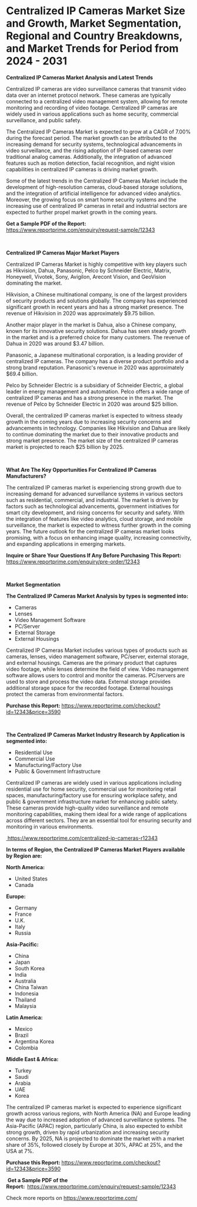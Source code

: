 <p><h1>Centralized IP Cameras Market Size and Growth, Market Segmentation, Regional and Country Breakdowns, and Market Trends for Period from 2024 -  2031</h1></p><p><strong>Centralized IP Cameras Market Analysis and Latest Trends</strong></p>
<p><p>Centralized IP cameras are video surveillance cameras that transmit video data over an internet protocol network. These cameras are typically connected to a centralized video management system, allowing for remote monitoring and recording of video footage. Centralized IP cameras are widely used in various applications such as home security, commercial surveillance, and public safety.</p><p>The Centralized IP Cameras Market is expected to grow at a CAGR of 7.00% during the forecast period. The market growth can be attributed to the increasing demand for security systems, technological advancements in video surveillance, and the rising adoption of IP-based cameras over traditional analog cameras. Additionally, the integration of advanced features such as motion detection, facial recognition, and night vision capabilities in centralized IP cameras is driving market growth. </p><p>Some of the latest trends in the Centralized IP Cameras Market include the development of high-resolution cameras, cloud-based storage solutions, and the integration of artificial intelligence for advanced video analytics. Moreover, the growing focus on smart home security systems and the increasing use of centralized IP cameras in retail and industrial sectors are expected to further propel market growth in the coming years.</p></p>
<p><strong>Get a Sample PDF of the Report:&nbsp;</strong> <a href="https://www.reportprime.com/enquiry/request-sample/12343">https://www.reportprime.com/enquiry/request-sample/12343</a></p>
<p>&nbsp;</p>
<p><strong>Centralized IP Cameras Major Market Players</strong></p>
<p><p>Centralized IP Cameras Market is highly competitive with key players such as Hikvision, Dahua, Panasonic, Pelco by Schneider Electric, Matrix, Honeywell, Vivotek, Sony, Avigilon, Arecont Vision, and GeoVision dominating the market. </p><p>Hikvision, a Chinese multinational company, is one of the largest providers of security products and solutions globally. The company has experienced significant growth in recent years and has a strong market presence. The revenue of Hikvision in 2020 was approximately $9.75 billion.</p><p>Another major player in the market is Dahua, also a Chinese company, known for its innovative security solutions. Dahua has seen steady growth in the market and is a preferred choice for many customers. The revenue of Dahua in 2020 was around $3.47 billion.</p><p>Panasonic, a Japanese multinational corporation, is a leading provider of centralized IP cameras. The company has a diverse product portfolio and a strong brand reputation. Panasonic's revenue in 2020 was approximately $69.4 billion.</p><p>Pelco by Schneider Electric is a subsidiary of Schneider Electric, a global leader in energy management and automation. Pelco offers a wide range of centralized IP cameras and has a strong presence in the market. The revenue of Pelco by Schneider Electric in 2020 was around $25 billion.</p><p>Overall, the centralized IP cameras market is expected to witness steady growth in the coming years due to increasing security concerns and advancements in technology. Companies like Hikvision and Dahua are likely to continue dominating the market due to their innovative products and strong market presence. The market size of the centralized IP cameras market is projected to reach $25 billion by 2025.</p></p>
<p>&nbsp;</p>
<p><strong>What Are The Key Opportunities For Centralized IP Cameras Manufacturers?</strong></p>
<p><p>The centralized IP cameras market is experiencing strong growth due to increasing demand for advanced surveillance systems in various sectors such as residential, commercial, and industrial. The market is driven by factors such as technological advancements, government initiatives for smart city development, and rising concerns for security and safety. With the integration of features like video analytics, cloud storage, and mobile surveillance, the market is expected to witness further growth in the coming years. The future outlook for the centralized IP cameras market looks promising, with a focus on enhancing image quality, increasing connectivity, and expanding applications in emerging markets.</p></p>
<p><strong>Inquire or Share Your Questions If Any Before Purchasing This Report:</strong> <a href="https://www.reportprime.com/enquiry/pre-order/12343">https://www.reportprime.com/enquiry/pre-order/12343</a></p>
<p>&nbsp;</p>
<p><strong>Market Segmentation</strong></p>
<p><strong>The Centralized IP Cameras Market Analysis by types is segmented into:</strong></p>
<p><ul><li>Cameras</li><li>Lenses</li><li>Video Management Software</li><li>PC/Server</li><li>External Storage</li><li>External Housings</li></ul></p>
<p><p>Centralized IP Cameras Market includes various types of products such as cameras, lenses, video management software, PC/server, external storage, and external housings. Cameras are the primary product that captures video footage, while lenses determine the field of view. Video management software allows users to control and monitor the cameras. PC/servers are used to store and process the video data. External storage provides additional storage space for the recorded footage. External housings protect the cameras from environmental factors.</p></p>
<p><strong>Purchase this Report:&nbsp;</strong><a href="https://www.reportprime.com/checkout?id=12343&price=3590">https://www.reportprime.com/checkout?id=12343&price=3590</a></p>
<p>&nbsp;</p>
<p><strong>The Centralized IP Cameras Market Industry Research by Application is segmented into:</strong></p>
<p><ul><li>Residential Use</li><li>Commercial Use</li><li>Manufacturing/Factory Use</li><li>Public & Government Infrastructure</li></ul></p>
<p><p>Centralized IP cameras are widely used in various applications including residential use for home security, commercial use for monitoring retail spaces, manufacturing/factory use for ensuring workplace safety, and public & government infrastructure market for enhancing public safety. These cameras provide high-quality video surveillance and remote monitoring capabilities, making them ideal for a wide range of applications across different sectors. They are an essential tool for ensuring security and monitoring in various environments.</p></p>
<p><a href="https://www.reportprime.com/centralized-ip-cameras-r12343">&nbsp;https://www.reportprime.com/centralized-ip-cameras-r12343</a></p>
<p><strong>In terms of Region, the Centralized IP Cameras Market Players available by Region are:</strong></p>
<p>
    <p> <strong> North America: </strong>
        <ul>
            <li>United States</li>
            <li>Canada</li>
        </ul>
        </p> 
    <p> <strong> Europe: </strong>
        <ul>
            <li>Germany</li>
            <li>France</li>
            <li>U.K.</li>
            <li>Italy</li>
            <li>Russia</li>
        </ul>
        </p> 
    <p> <strong> Asia-Pacific: </strong>
        <ul>
            <li>China</li>
            <li>Japan</li>
            <li>South Korea</li>
            <li>India</li>
            <li>Australia</li>
            <li>China Taiwan</li>
            <li>Indonesia</li>
            <li>Thailand</li>
            <li>Malaysia</li>
        </ul>
        </p> 
    <p> <strong> Latin America: </strong>
        <ul>
            <li>Mexico</li>
            <li>Brazil</li>
            <li>Argentina Korea</li>
            <li>Colombia</li>
        </ul>
        </p> 
    <p> <strong> Middle East & Africa: </strong>
        <ul>
            <li>Turkey</li>
            <li>Saudi</li>
            <li>Arabia</li>
            <li>UAE</li>
            <li>Korea</li>
        </ul>
    </p>
    </p>
<p><p>The centralized IP cameras market is expected to experience significant growth across various regions, with North America (NA) and Europe leading the way due to increased adoption of advanced surveillance systems. The Asia-Pacific (APAC) region, particularly China, is also expected to exhibit strong growth, driven by rapid urbanization and increasing security concerns. By 2025, NA is projected to dominate the market with a market share of 35%, followed closely by Europe at 30%, APAC at 25%, and the USA at 7%.</p></p>
<p><strong>Purchase this Report: </strong><a href="https://www.reportprime.com/checkout?id=12343&price=3590">https://www.reportprime.com/checkout?id=12343&price=3590</a></p>
<p>&nbsp;<strong>Get a Sample PDF of the Report:&nbsp;&nbsp;</strong><a href="https://www.reportprime.com/enquiry/request-sample/12343">https://www.reportprime.com/enquiry/request-sample/12343</a></p>
<p><strong></strong></p>
<p>Check more reports on <a href="https://www.reportprime.com/">https://www.reportprime.com/</a></p>